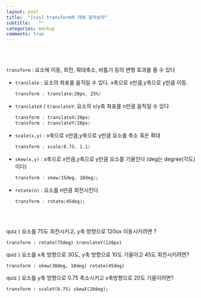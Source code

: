 ```yaml
---
layout: post
title:  "[css] transform에 대해 알아보자"
subtitle:   ""
categories: markup 
comments: true
---
```




<br>

<br>

`transform` : 요소에 이동, 회전, 확대축소, 비틀기 등의 변형 효과를 줄 수 있다

* `translate` : 요소의 좌표를 움직일 수 있다. x축으로 x만큼,y축으로 y만큼 이동.

  ~~~css
  transform : translate(20px, 25%)
  ~~~

* `translateX` / `translateY`: 요소의 x/y축 좌표를 n만큼 움직일 수 있다

  ~~~css
  transform : translateX(20px)
  transform : translateY(20px)
  ~~~

* `scale(x,y)` : x축으로 x만큼,y축으로 y만큼 요소를 축소 혹은 확대

  ~~~css
  transform : scale(0.75, 1.1)
  ~~~

* `skew(x,y)` : x축으로 x만큼,y축으로 y만큼 요소를 기울인다 (deg는 degree(각도)이다)

  ~~~css
  transform : skew(15deg, 10deg);
  ~~~
  
* `rotate(n)` : 요소를 n만큼 회전시킨다

  ~~~css
  transform : rotate(45deg);
  ~~~
  
  

<br>

<br>

quiz ) 요소를 75도 회전시키고, y축 방향으로 120ox 이동시키려면 ? 

~~~
transform : rotate(75deg) translateY(120px)
~~~

quiz ) 요소를 x축 방향으로 30도, y축 방향으로 10도 기울이고 45도 회전시키려면?

~~~
transform : skew(30deg, 10deg) rotate(45deg)
~~~

quiz ) 요소를 y축 방향으로 0.75 축소시키고 x축방향으로 20도 기울이려면?

~~~
transform : scaleY(0.75) skewX(20deg);
~~~



<br>

<br>

<br>

<br>

<br>

<br>

<br>

<br>

<br>

<br>

<br>

<br>













